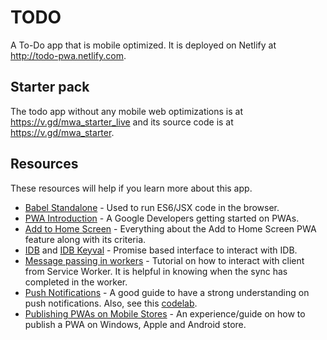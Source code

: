# TODO

A To-Do app that is mobile optimized. It is deployed on Netlify at http://todo-pwa.netlify.com.

## Starter pack

The todo app without any mobile web optimizations is at https://v.gd/mwa_starter_live and its source code is at https://v.gd/mwa_starter.

## Resources

These resources will help if you learn more about this app.

* [Babel Standalone](https://babeljs.io/docs/en/next/babel-standalone.html) - Used to run ES6/JSX code in the browser.
* [PWA Introduction](https://developers.google.com/web/fundamentals/primers/service-workers/) - A Google Developers getting started on PWAs.
* [Add to Home Screen](https://developers.google.com/web/fundamentals/app-install-banners/#criteria) - Everything about the Add to Home Screen PWA feature along with its criteria.
* [IDB](https://github.com/jakearchibald/idb) and [IDB Keyval](https://github.com/jakearchibald/idb-keyval) - Promise based interface to interact with IDB.
* [Message passing in workers](http://craig-russell.co.uk/2016/01/29/service-worker-messaging.html) - Tutorial on how to interact with client from Service Worker. It is helpful in knowing when the sync has completed in the worker.
* [Push Notifications](https://developers.google.com/web/ilt/pwa/introduction-to-push-notifications) - A good guide to have a strong understanding on push notifications. Also, see this [codelab](https://developers.google.com/web/fundamentals/codelabs/push-notifications/).
* [Publishing PWAs on Mobile Stores](https://medium.freecodecamp.org/i-built-a-pwa-and-published-it-in-3-app-stores-heres-what-i-learned-7cb3f56daf9b) - An experience/guide on how to publish a PWA on Windows, Apple and Android store.
